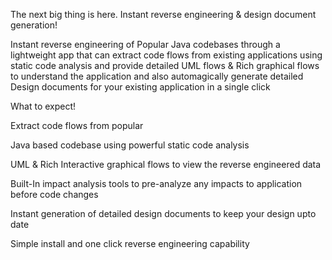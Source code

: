 The next big thing is here. Instant reverse engineering & design document generation! 

Instant reverse engineering of Popular Java codebases through a lightweight app that can extract code flows from existing applications using static code analysis and provide detailed UML flows & Rich graphical flows to understand the application and also automagically generate detailed Design documents for your existing application in a single click

What to expect!

Extract code flows from popular 

Java based codebase using powerful static code analysis

UML & Rich   Interactive graphical flows to view the reverse engineered data

Built-In impact analysis tools to pre-analyze any impacts to application before code changes

Instant generation of detailed design documents to keep your design upto date

Simple install and one click reverse engineering capability

